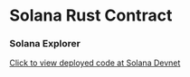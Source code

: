 # Solana Rust Contract

### Solana Explorer
<a href="https://explorer.solana.com/address/8K1Gyisvp1eRKZmZ8TnVq2y3bgGiBVAZERdHMqarMs2?cluster=devnet">Click to view deployed code at Solana Devnet</a>
